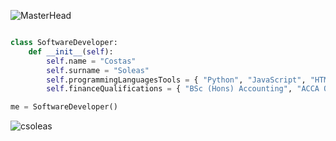 ![MasterHead](https://camo.githubusercontent.com/ba9f3bd30647e352a3f5e1e45eb45c6ec7bad6155cd16aaedf4a426738da0ca5/68747470733a2f2f696e646f616e616c79746963612e636f6d2f7374617469632f696d616765732f62616e6e6572722e676966)

```python

class SoftwareDeveloper:
    def __init__(self):
        self.name = "Costas"
        self.surname = "Soleas"
        self.programmingLanguagesTools = { "Python", "JavaScript", "HTML", "CSS", "React.js", "SQL", }
        self.financeQualifications = { "BSc (Hons) Accounting", "ACCA Qualification" }

me = SoftwareDeveloper()

```

<p align="left">
</p>



<p><img align="left" src="https://github-readme-stats.vercel.app/api/top-langs/?username=csoleas&layout=compact" alt="csoleas" /></p>

